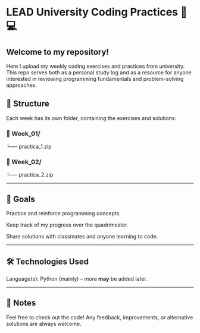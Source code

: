 # LEAD University Coding Practices 📝💻

## Welcome to my repository!
Here I upload my weekly coding exercises and practices from university.
This repo serves both as a personal study log and as a resource for anyone interested in reviewing programming fundamentals and problem-solving approaches.

## 📂 Structure

Each week has its own folder, containing the exercises and solutions:
### 📁 Week_01/
   └── practica_1.zip
### 📁 Week_02/
   └── practica_2.zip

---

## 🚀 Goals

Practice and reinforce programming concepts.

Keep track of my progress over the quadrimester.

Share solutions with classmates and anyone learning to code.

---
## 🛠️ Technologies Used

Language(s): Python (mainly) – more **may** be added later.

---
## 📌 Notes

Feel free to check out the code!
Any feedback, improvements, or alternative solutions are always welcome.
